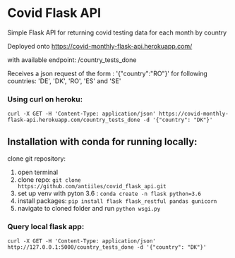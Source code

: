 # Covid Flask API
Simple Flask API for returning covid testing data for each month by country

Deployed onto https://covid-monthly-flask-api.herokuapp.com/

with available endpoint: /country_tests_done

Receives a json request of the form : '{"country":"RO"}' for following countries: 'DE', 'DK', 'RO', 'ES'  and 'SE'

### Using curl on heroku:
`curl -X GET -H 'Content-Type: application/json' https://covid-monthly-flask-api.herokuapp.com/country_tests_done -d '{"country": "DK"}'`


## Installation with conda for running locally:

clone git repository: 

1. open terminal
2. clone repo: `git clone https://github.com/antiiles/covid_flask_api.git`
3. set up venv with pyton 3.6 : `conda create -n flask python=3.6`
4. install packages: `pip install flask flask_restful pandas gunicorn`
5. navigate to cloned folder and run `python wsgi.py`

### Query local flask app:
`curl -X GET -H 'Content-Type: application/json' http://127.0.0.1:5000/country_tests_done -d '{"country": "DK"}'`
